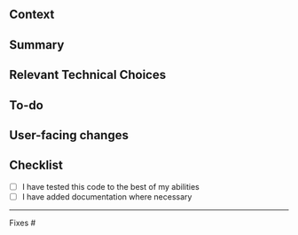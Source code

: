 ## Context

<!-- What do we want to achieve with this PR? Why did we write this code? -->

## Summary

<!-- A brief description of what this PR does. -->

## Relevant Technical Choices

<!-- Please describe your changes. -->

## To-do

<!-- A list of things that need to be addressed in this PR or follow-up changes. -->

## User-facing changes

<!--
Please describe your changes.
Include before/after screenshots or a short video.
-->

## Checklist

<!-- Check these after PR creation -->

- [ ] I have tested this code to the best of my abilities
- [ ] I have added documentation where necessary
---

<!--
Please reference the issue(s) this PR addresses.
No URLs, just the issue numbers.
Use "Fixes #123" if it fixes an issue.

NOTE: One reference per line!

Example:

Fixes #123
Partially addresses #456
See #789
-->

Fixes #

